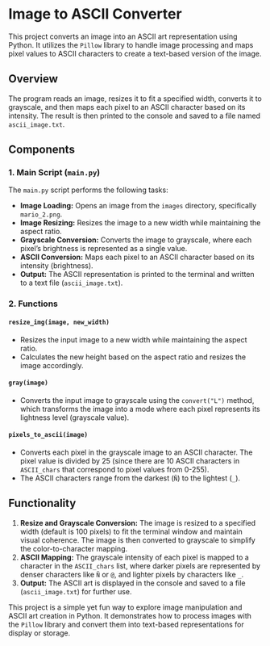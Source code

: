 # Image to ASCII Converter

This project converts an image into an ASCII art representation using Python. It utilizes the `Pillow` library to handle image processing and maps pixel values to ASCII characters to create a text-based version of the image.

## **Overview**
The program reads an image, resizes it to fit a specified width, converts it to grayscale, and then maps each pixel to an ASCII character based on its intensity. The result is then printed to the console and saved to a file named `ascii_image.txt`.

## **Components**

### **1. Main Script (`main.py`)**
The `main.py` script performs the following tasks:
- **Image Loading:** Opens an image from the `images` directory, specifically `mario_2.png`.
- **Image Resizing:** Resizes the image to a new width while maintaining the aspect ratio.
- **Grayscale Conversion:** Converts the image to grayscale, where each pixel’s brightness is represented as a single value.
- **ASCII Conversion:** Maps each pixel to an ASCII character based on its intensity (brightness).
- **Output:** The ASCII representation is printed to the terminal and written to a text file (`ascii_image.txt`).

### **2. Functions**

#### **`resize_img(image, new_width)`**
- Resizes the input image to a new width while maintaining the aspect ratio.
- Calculates the new height based on the aspect ratio and resizes the image accordingly.

#### **`gray(image)`**
- Converts the input image to grayscale using the `convert("L")` method, which transforms the image into a mode where each pixel represents its lightness level (grayscale value).

#### **`pixels_to_ascii(image)`**
- Converts each pixel in the grayscale image to an ASCII character. The pixel value is divided by 25 (since there are 10 ASCII characters in `ASCII_chars` that correspond to pixel values from 0-255).
- The ASCII characters range from the darkest (`Ñ`) to the lightest (`_`).

## **Functionality**
1. **Resize and Grayscale Conversion:** The image is resized to a specified width (default is 100 pixels) to fit the terminal window and maintain visual coherence. The image is then converted to grayscale to simplify the color-to-character mapping.
2. **ASCII Mapping:** The grayscale intensity of each pixel is mapped to a character in the `ASCII_chars` list, where darker pixels are represented by denser characters like `Ñ` or `@`, and lighter pixels by characters like `_`.
3. **Output:** The ASCII art is displayed in the console and saved to a file (`ascii_image.txt`) for further use.

This project is a simple yet fun way to explore image manipulation and ASCII art creation in Python. It demonstrates how to process images with the `Pillow` library and convert them into text-based representations for display or storage.
